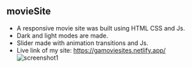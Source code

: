 ## movieSite
- A responsive movie site was built using HTML CSS and Js.  
- Dark and light modes are made.   
- Slider made with animation transitions and Js.    
- Live link of my site: https://gamoviesites.netlify.app/  
![screenshot1](https://user-images.githubusercontent.com/77458139/202693988-97c00882-cf4a-4715-b177-38c80f542a4d.png)  
